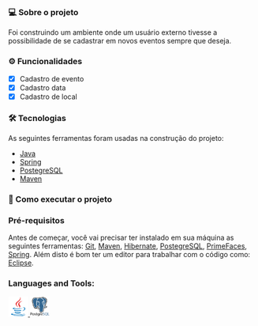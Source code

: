 ### 💻 Sobre o projeto

Foi construindo um ambiente onde um usuário externo tivesse a possibilidade de se cadastrar em novos eventos sempre que deseja.

### ⚙️ Funcionalidades

- [x] Cadastro de evento
- [x] Cadastro data
- [x] Cadastro de local

### 🛠 Tecnologias

As seguintes ferramentas foram usadas na construção do projeto:

- [Java](https://www.oracle.com/java/technologies/)
- [Spring](https://spring.io/)
- [PostegreSQL](https://www.postgresql.org/)
- [Maven](https://maven.apache.org/)

### 🚀 Como executar o projeto

### Pré-requisitos

Antes de começar, você vai precisar ter instalado em sua máquina as seguintes ferramentas:
[Git](https://git-scm.com), [Maven](https://maven.apache.org/), [Hibernate](https://hibernate.org/), [PostegreSQL](https://www.postgresql.org/), [PrimeFaces](https://www.primefaces.org/downloads/), [Spring](https://spring.io/). 
Além disto é bom ter um editor para trabalhar com o código como: [Eclipse](https://www.eclipse.org/).


<h3 align="left">Languages and Tools:</h3>
<p align="left"> <a href="https://www.java.com" target="_blank"> <img src="https://raw.githubusercontent.com/devicons/devicon/master/icons/java/java-original.svg" alt="java" width="40" height="40"/> </a> <a href="https://www.postgresql.org" target="_blank"> <img src="https://raw.githubusercontent.com/devicons/devicon/master/icons/postgresql/postgresql-original-wordmark.svg" alt="postgresql" width="40" height="40"/> </a> </p>















